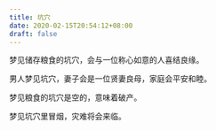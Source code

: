 ```yaml
---
title: 坑穴
date: 2020-02-15T20:54:12+08:00
draft: false
---
```


梦见储存粮食的坑穴，会与一位称心如意的人喜结良缘。<br>


男人梦见坑穴，妻子会是一位贤妻良母，家庭会平安和睦。<br>


梦见粮食的坑穴是空的，意味着破产。<br>


梦见坑穴里冒烟，灾难将会来临。<br>
